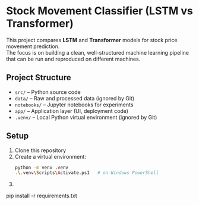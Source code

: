 # Stock Movement Classifier (LSTM vs Transformer)

This project compares **LSTM** and **Transformer** models for stock price movement prediction.  
The focus is on building a clean, well-structured machine learning pipeline that can be run and reproduced on different machines.

## Project Structure
- `src/` – Python source code
- `data/` – Raw and processed data (ignored by Git)
- `notebooks/` – Jupyter notebooks for experiments
- `app/` – Application layer (UI, deployment code)
- `.venv/` – Local Python virtual environment (ignored by Git)

## Setup
1. Clone this repository
2. Create a virtual environment:
   ```bash
   python -m venv .venv
   .\.venv\Scripts\Activate.ps1   # on Windows PowerShell
3.
pip install -r requirements.txt